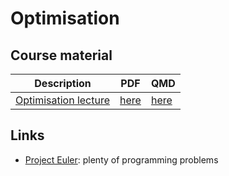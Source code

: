 # Optimisation

## Course material

Description                                                 |PDF                              |QMD
------------------------------------------------------------|---------------------------------|------------------------------------
[Optimisation lecture](optimisation_lecture/README.md)      |[here](optimisation_lecture.pdf) |[here](optimisation_lecture/optimisation_lecture.qmd)

## Links

 * [Project Euler](https://projecteuler.net/archives): plenty of programming problems
